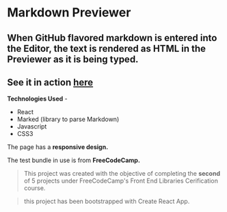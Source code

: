 # Markdown Previewer

## When GitHub flavored markdown is entered into the Editor, the text is rendered as HTML in the Previewer as it is being typed.
## See it in action [here](https://markdownpreviewernikhilpr23.herokuapp.com/)

**Technologies Used** -
- React
- Marked (library to parse Markdown)
- Javascript
- CSS3

The page has a **responsive design.**

The test bundle in use is from **FreeCodeCamp.**

> This project was created with the objective of completing the **second** of 5 projects under FreeCodeCamp's Front End Libraries Cerification course.

>this project has been bootstrapped with Create React App.
